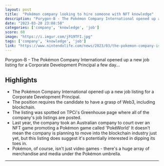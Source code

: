 ```yaml
---
layout: post
title:  "Pokémon company looking to hire someone with NFT knowledge"
description: "Porygon-B - The Pokémon Company International opened up a new job listing for a Corporate Development Principal a few day..."
date: "2023-03-20 23:08:50"
categories: ['company', 'knowledge', 'job']
score: 60
image: "https://i.imgur.com/jFG9TFI.jpg"
tags: ['company', 'knowledge', 'job']
link: "https://www.nintendolife.com/news/2023/03/the-pokemon-company-is-looking-to-hire-someone-with-nft-knowledge"
---
```


Porygon-B - The Pokémon Company International opened up a new job listing for a Corporate Development Principal a few day...

## Highlights

- The Pokémon Company International opened up a new job listing for a Corporate Development Principal.
- The position requires the candidate to have a grasp of Web3, including blockchain.
- The listing was spotted on TPCi's Greenhouse page where all of the company's job listings are posted.
- Last year, the company took an Australian company to court over an NFT game promoting a Pokémon game called 'PokéWorld' It doesn't mean the company is planning to move into the blockchain industry just yet, but this listing does suggest it's potentially interested in dipping its toes in.
- Pokémon, of course, isn't just video games - there's a huge array of merchandise and media under the Pokémon umbrella.

---

